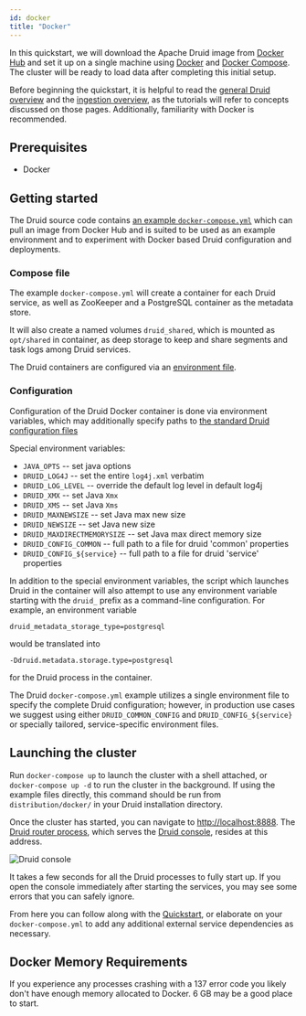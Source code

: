 ```yaml
---
id: docker
title: "Docker"
---
```


<!--
  ~ Licensed to the Apache Software Foundation (ASF) under one
  ~ or more contributor license agreements.  See the NOTICE file
  ~ distributed with this work for additional information
  ~ regarding copyright ownership.  The ASF licenses this file
  ~ to you under the Apache License, Version 2.0 (the
  ~ "License"); you may not use this file except in compliance
  ~ with the License.  You may obtain a copy of the License at
  ~
  ~   http://www.apache.org/licenses/LICENSE-2.0
  ~
  ~ Unless required by applicable law or agreed to in writing,
  ~ software distributed under the License is distributed on an
  ~ "AS IS" BASIS, WITHOUT WARRANTIES OR CONDITIONS OF ANY
  ~ KIND, either express or implied.  See the License for the
  ~ specific language governing permissions and limitations
  ~ under the License.
  -->
  
In this quickstart, we will download the Apache Druid image from [Docker Hub](https://hub.docker.com/r/apache/druid) and set it up on a single machine using [Docker](https://www.docker.com/get-started) and [Docker Compose](https://docs.docker.com/compose/). The cluster will be ready to load data after completing this initial setup.

Before beginning the quickstart, it is helpful to read the [general Druid overview](../design/index.md) and the [ingestion overview](../ingestion/index.md), as the tutorials will refer to concepts discussed on those pages. Additionally, familiarity with Docker is recommended.

## Prerequisites

* Docker

## Getting started

The Druid source code contains [an example `docker-compose.yml`](https://github.com/apache/druid/blob/{{DRUIDVERSION}}/distribution/docker/docker-compose.yml) which can pull an image from Docker Hub and is suited to be used as an example environment and to experiment with Docker based Druid configuration and deployments.

### Compose file

The example `docker-compose.yml` will create a container for each Druid service, as well as ZooKeeper and a PostgreSQL container as the metadata store. 

It will also create a named volumes `druid_shared`, which is mounted as `opt/shared` in container, as deep storage to keep and share segments and task logs among Druid services.

The Druid containers are configured via an [environment file](https://github.com/apache/druid/blob/{{DRUIDVERSION}}/distribution/docker/environment).

### Configuration

Configuration of the Druid Docker container is done via environment variables, which may additionally specify paths to [the standard Druid configuration files](../configuration/index.md)

Special environment variables:

* `JAVA_OPTS` -- set java options
* `DRUID_LOG4J` -- set the entire `log4j.xml` verbatim
* `DRUID_LOG_LEVEL` -- override the default log level in default log4j
* `DRUID_XMX` -- set Java `Xmx`
* `DRUID_XMS` -- set Java `Xms`
* `DRUID_MAXNEWSIZE` -- set Java max new size
* `DRUID_NEWSIZE` -- set Java new size
* `DRUID_MAXDIRECTMEMORYSIZE` -- set Java max direct memory size
* `DRUID_CONFIG_COMMON` -- full path to a file for druid 'common' properties
* `DRUID_CONFIG_${service}` -- full path to a file for druid 'service' properties

In addition to the special environment variables, the script which launches Druid in the container will also attempt to use any environment variable starting with the `druid_` prefix as a command-line configuration. For example, an environment variable
 
```druid_metadata_storage_type=postgresql```
 
would be translated into 

```-Ddruid.metadata.storage.type=postgresql```
 
for the Druid process in the container.

The Druid `docker-compose.yml` example utilizes a single environment file to specify the complete Druid configuration; however, in production use cases we suggest using either `DRUID_COMMON_CONFIG` and `DRUID_CONFIG_${service}` or specially tailored, service-specific environment files.
## Launching the cluster

Run `docker-compose up` to launch the cluster with a shell attached, or `docker-compose up -d` to run the cluster in the background. If using the example files directly, this command should be run from `distribution/docker/` in your Druid installation directory.

Once the cluster has started, you can navigate to [http://localhost:8888](http://localhost:8888).
The [Druid router process](../design/router.md), which serves the [Druid console](../operations/druid-console.md), resides at this address.

![Druid console](../assets/tutorial-quickstart-01.png "Druid console")

It takes a few seconds for all the Druid processes to fully start up. If you open the console immediately after starting the services, you may see some errors that you can safely ignore.

From here you can follow along with the [Quickstart](./index.md#step-4-load-data), or elaborate on your `docker-compose.yml` to add any additional external service dependencies as necessary.

## Docker Memory Requirements
If you experience any processes crashing with a 137 error code you likely don't have enough memory allocated to Docker. 6 GB may be a good place to start. 
